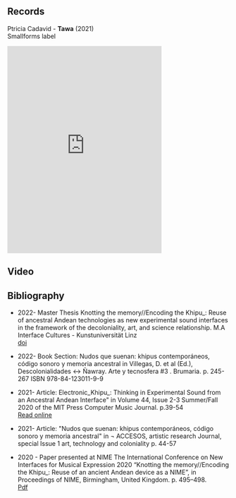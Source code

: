 ## Records
Ptricia Cadavid - **Tawa** (2021)  
Smallforms label  

<iframe style="border: 0; width: 350px; height: 470px;" src="https://bandcamp.com/EmbeddedPlayer/album=3909522365/size=large/bgcol=333333/linkcol=0f91ff/tracklist=false/transparent=true/" seamless><a href="https://smallforms.bandcamp.com/album/tawa">Tawa by Patricia Cadavid</a></iframe>

## Video

## Bibliography
- 2022- Master Thesis Knotting the memory//Encoding the Khipu_: Reuse of ancestral Andean technologies as new experimental sound interfaces in the framework of the decoloniality, art, and science relationship. M.A  Interface Cultures - Kunstuniversität Linz    
[doi](https://doi.org/10.57697/bn09-e088)

- 2022- Book Section: Nudos que suenan: khipus contemporáneos, código sonoro y memoria ancestral in Villegas, D. et al (Ed.), Descolonialidades ↔ Ñawray. Arte y tecnosfera #3 . Brumaria. p. 245-267 ISBN 978-84-123011-9-9  

- 2021- Article: Electronic_Khipu_: Thinking in Experimental Sound from an Ancestral Andean Interface"  in Volume 44, Issue 2-3 Summer/Fall 2020 of the MIT Press Computer Music Journal. p.39-54  
[Read online](https://doi.org/10.1162/comj_a_00561)

- 2021- Article:  "Nudos que suenan: khipus contemporáneos, código sonoro y memoria ancestral"  in ¬ ACCESOS, artistic research Journal, special Issue 1 art, technology and coloniality p. 44-57  

- 2020 - Paper presented at NIME The International Conference on New Interfaces for Musical Expression 2020 “Knotting the memory//Encoding the Khipu_: Reuse of an ancient Andean device as a NIME”, in Proceedings of NIME, Birmingham, United Kingdom. p. 495–498.    
[Pdf](https://www.nime.org/proceedings/2020/nime2020_paper94.pdf)
